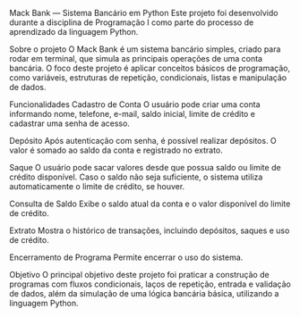 Mack Bank — Sistema Bancário em Python
Este projeto foi desenvolvido durante a disciplina de Programação I como parte do processo de aprendizado da linguagem Python.

Sobre o projeto
O Mack Bank é um sistema bancário simples, criado para rodar em terminal, que simula as principais operações de uma conta bancária. O foco deste projeto é aplicar conceitos básicos de programação, como variáveis, estruturas de repetição, condicionais, listas e manipulação de dados.

Funcionalidades
Cadastro de Conta
O usuário pode criar uma conta informando nome, telefone, e-mail, saldo inicial, limite de crédito e cadastrar uma senha de acesso.

Depósito
Após autenticação com senha, é possível realizar depósitos. O valor é somado ao saldo da conta e registrado no extrato.

Saque
O usuário pode sacar valores desde que possua saldo ou limite de crédito disponível. Caso o saldo não seja suficiente, o sistema utiliza automaticamente o limite de crédito, se houver.

Consulta de Saldo
Exibe o saldo atual da conta e o valor disponível do limite de crédito.

Extrato
Mostra o histórico de transações, incluindo depósitos, saques e uso de crédito.

Encerramento de Programa
Permite encerrar o uso do sistema.

Objetivo
O principal objetivo deste projeto foi praticar a construção de programas com fluxos condicionais, laços de repetição, entrada e validação de dados, além da simulação de uma lógica bancária básica, utilizando a linguagem Python.
